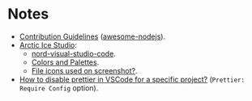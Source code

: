 # Notes

- [Contribution Guidelines](https://github.com/sindresorhus/awesome-nodejs/blob/main/contributing.md) ([awesome-nodejs](https://github.com/sindresorhus/awesome-nodejs)).
- [Arctic Ice Studio](https://github.com/arcticicestudio):
	- [nord-visual-studio-code](https://github.com/arcticicestudio/nord-visual-studio-code).
	- [Colors and Palettes](https://www.nordtheme.com/docs/colors-and-palettes).
	- [File icons used on screenshot?](https://github.com/arcticicestudio/nord-visual-studio-code/issues/157).
- [How to disable prettier in VSCode for a specific project?](https://dev.to/gulshansaini/how-to-disable-prettier-in-vscode-for-a-specific-project-2a48) (`Prettier: Require Config` option).
